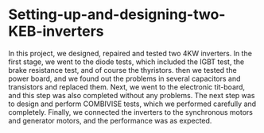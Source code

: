 # Setting-up-and-designing-two-KEB-inverters
In this project, we designed, repaired and tested two 4KW inverters. 
In the first stage, we went to the diode tests, which included the IGBT test, the brake resistance test, and of course the thyristors. then we tested the power board, and we found out the problems in several capacitors and transistors and replaced them. 
Next, we went to the electronic tit-board, and this step was also completed without any problems. 
The next step was to design and perform COMBIVISE tests, which we performed carefully and completely.
Finally, we connected the inverters to the synchronous motors and generator motors, and the performance was as expected.
